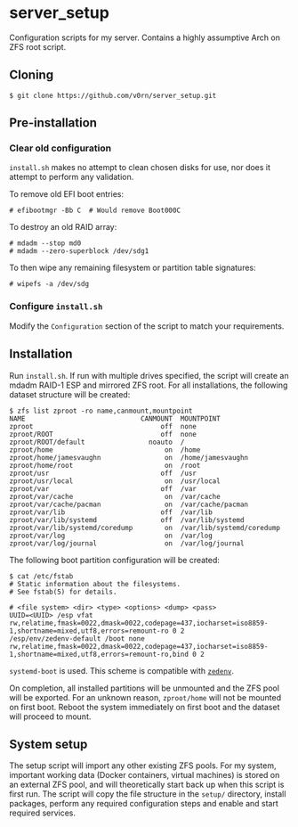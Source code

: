 # server_setup
Configuration scripts for my server. Contains a highly assumptive Arch on ZFS root script.

## Cloning
```
$ git clone https://github.com/v0rn/server_setup.git
```

## Pre-installation
### Clear old configuration
`install.sh` makes no attempt to clean chosen disks for use, nor does it attempt to perform any validation.

To remove old EFI boot entries:
```
# efibootmgr -Bb C  # Would remove Boot000C
```

To destroy an old RAID array:
```
# mdadm --stop md0
# mdadm --zero-superblock /dev/sdg1
```

To then wipe any remaining filesystem or partition table signatures:
```
# wipefs -a /dev/sdg
```

### Configure `install.sh`
Modify the `Configuration` section of the script to match your requirements.

## Installation
Run `install.sh`. If run with multiple drives specified, the script will create an mdadm RAID-1 ESP and mirrored ZFS root. For all installations, the following dataset structure will be created:
```
$ zfs list zproot -ro name,canmount,mountpoint
NAME                             CANMOUNT  MOUNTPOINT
zproot                                off  none
zproot/ROOT                           off  none
zproot/ROOT/default                noauto  /
zproot/home                            on  /home
zproot/home/jamesvaughn                on  /home/jamesvaughn
zproot/home/root                       on  /root
zproot/usr                            off  /usr
zproot/usr/local                       on  /usr/local
zproot/var                            off  /var
zproot/var/cache                       on  /var/cache
zproot/var/cache/pacman                on  /var/cache/pacman
zproot/var/lib                        off  /var/lib
zproot/var/lib/systemd                off  /var/lib/systemd
zproot/var/lib/systemd/coredump        on  /var/lib/systemd/coredump
zproot/var/log                         on  /var/log
zproot/var/log/journal                 on  /var/log/journal
```

The following boot partition configuration will be created:
```
$ cat /etc/fstab
# Static information about the filesystems.
# See fstab(5) for details.

# <file system> <dir> <type> <options> <dump> <pass>
UUID=<UUID> /esp vfat rw,relatime,fmask=0022,dmask=0022,codepage=437,iocharset=iso8859-1,shortname=mixed,utf8,errors=remount-ro 0 2
/esp/env/zedenv-default /boot none rw,relatime,fmask=0022,dmask=0022,codepage=437,iocharset=iso8859-1,shortname=mixed,utf8,errors=remount-ro,bind 0 2
```

`systemd-boot` is used. This scheme is compatible with [`zedenv`](https://github.com/johnramsden/zedenv).

On completion, all installed partitions will be unmounted and the ZFS pool will be exported. For an unknown reason, `zproot/home` will not be mounted on first boot. Reboot the system immediately on first boot and the dataset will proceed to mount.

## System setup
The setup script will import any other existing ZFS pools. For my system, important working data (Docker containers, virtual machines) is stored on an external ZFS pool, and will theoretically start back up when this script is first run. The script will copy the file structure in the `setup/` directory, install packages, perform any required configuration steps and enable and start required services.
